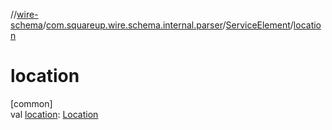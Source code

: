 //[wire-schema](../../../index.md)/[com.squareup.wire.schema.internal.parser](../index.md)/[ServiceElement](index.md)/[location](location.md)

# location

[common]\
val [location](location.md): [Location](../../com.squareup.wire.schema/-location/index.md)
